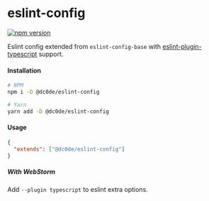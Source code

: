 # eslint-config

[![npm version](https://badge.fury.io/js/%40dc0de%2Feslint-config.svg)](https://badge.fury.io/js/%40dc0de%2Feslint-config)

Eslint config extended from `eslint-config-base` with [eslint-plugin-typescript](https://github.com/nzakas/eslint-plugin-typescript) support.

#### Installation

```bash
# NPM
npm i -D @dc0de/eslint-config

# Yarn
yarn add -D @dc0de/eslint-config
```

#### Usage

```json
{
  "extends": ["@dc0de/eslint-config"]
}
```

##### With WebStorm

Add `--plugin typescript` to eslint extra options.
